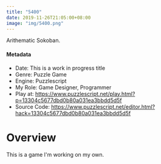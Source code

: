 ```yaml
---
title: "5400"
date: 2019-11-26T21:05:00+08:00
image: "img/5400.png"
---
```


Arithematic Sokoban.
<!--more-->
#### Metadata
- Date: This is a work in progress title
- Genre: Puzzle Game
- Engine: Puzzlescript
- My Role: Game Designer, Programmer
- Play at: https://www.puzzlescript.net/play.html?p=13304c5677dbd0b80a031ea3bbdd5d5f
- Source Code: https://www.puzzlescript.net/editor.html?hack=13304c5677dbd0b80a031ea3bbdd5d5f

# Overview
This is a game I'm working on my own.
